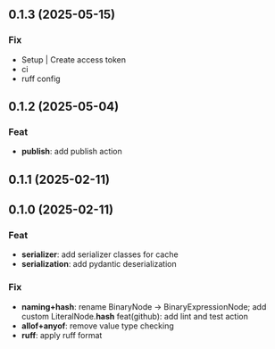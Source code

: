 ## 0.1.3 (2025-05-15)

### Fix

- Setup | Create access token
- ci
- ruff config

## 0.1.2 (2025-05-04)

### Feat

- **publish**: add publish action

## 0.1.1 (2025-02-11)

## 0.1.0 (2025-02-11)

### Feat

- **serializer**: add serializer classes for cache
- **serialization**: add pydantic deserialization

### Fix

- **naming+hash**: rename BinaryNode -> BinaryExpressionNode; add custom LiteralNode.__hash__ feat(github): add lint and test action
- **allof+anyof**: remove value type checking
- **ruff**: apply ruff format
